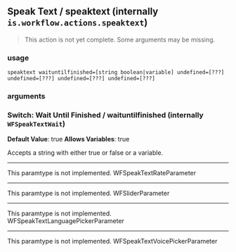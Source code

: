 
## Speak Text / speaktext (internally `is.workflow.actions.speaktext`)

> This action is not yet complete. Some arguments may be missing.


### usage
`speaktext waituntilfinished=[string boolean|variable] undefined=[???] undefined=[???] undefined=[???] undefined=[???]`

### arguments
### Switch: Wait Until Finished / waituntilfinished (internally `WFSpeakTextWait`)
**Default Value**: true
**Allows Variables**: true


Accepts a string with either true or false
or a variable.

---

This paramtype is not implemented. WFSpeakTextRateParameter

---

This paramtype is not implemented. WFSliderParameter

---

This paramtype is not implemented. WFSpeakTextLanguagePickerParameter

---

This paramtype is not implemented. WFSpeakTextVoicePickerParameter
